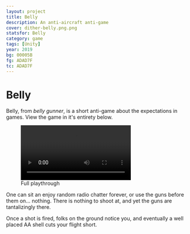 ```yaml
---
layout: project
title: Belly
description: An anti-aircraft anti-game
cover: dither-belly.png.png
statsfor: Belly
category: game
tags: [Unity]
year: 2019
bg: 00005B
fg: ADAD7F
tc: ADAD7F
---
```


# Belly

Belly, from *belly gunner*, is a short anti-game about the expectations in games. View the game in it's entirety below.

<figure>
	<video controls>
		<source src="/assets/video/belly/belly.webm" type="video/webm">
	</video>
	<figcaption>Full playthrough</figcaption>
</figure>

One can sit an enjoy random radio chatter forever, or use the guns before them on... nothing. There is nothing to shoot at, and yet the guns are tantalizingly there.

Once a shot is fired, folks on the ground notice you, and eventually a well placed AA shell cuts your flight short.
